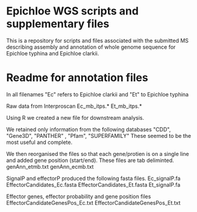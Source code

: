 # Epichloe WGS scripts and supplementary files

This is a repository for scripts and files associated with the submitted MS describing assembly and annotation of whole genome sequence for Epichloe typhina and Epichloe clarkii.


# Readme for annotation files
In all filenames "Ec" refers to Epichloe clarkii and "Et" to Epichloe typhina

Raw data from Interproscan 
Ec_mb_itps.*
Et_mb_itps.*

Using R we created a new file for downstream analysis.

We retained only information from the following databases 
"CDD", "Gene3D", "PANTHER" , "Pfam", "SUPERFAMILY"
These seemed to be the most useful and complete.

We then reorganised the files so that each gene/protien is on a single line and added gene position (start/end). 
These files are tab deliminted.
genAnn_etmb.txt
genAnn_ecmb.txt


SignalP and effectorP produced the following fasta files.
Ec_signalP.fa
EffectorCandidates_Ec.fasta
EffectorCandidates_Et.fasta
Et_signalP.fa

Effector genes, effector probability and gene position files
EffectorCandidateGenesPos_Ec.txt
EffectorCandidateGenesPos_Et.txt
 
